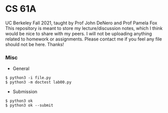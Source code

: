 # CS 61A
UC Berkeley Fall 2021, taught by Prof John DeNero and Prof Pamela Fox
This repository is meant to store my lecture/discussion notes, which I think would be nice to share with my peers. I will not be uploading anything related to homework or assignments. Please contact me if you feel any file should not be here. Thanks!

### Misc
- General
```shell
$ python3 -i file.py
$ python3 -m doctest lab00.py
```
- Submission
```shell
$ python3 ok
$ python3 ok --submit
```

